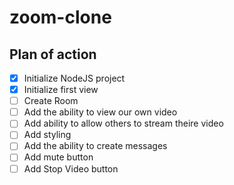 # zoom-clone

## Plan of action

- [x] Initialize NodeJS project
- [x] Initialize first view
- [ ] Create Room
- [ ] Add the ability to view our own video
- [ ] Add ability to allow others to stream theire video
- [ ] Add styling
- [ ] Add the ability to create messages
- [ ] Add mute button
- [ ] Add Stop Video button
